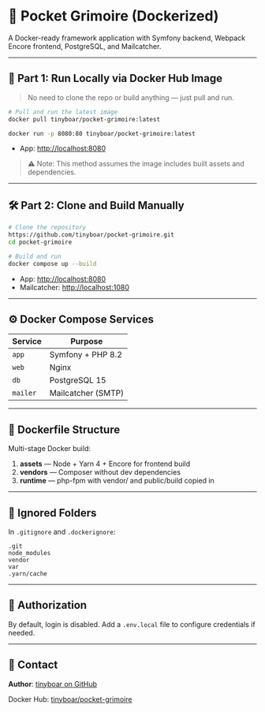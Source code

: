 # 📘 Pocket Grimoire (Dockerized)

A Docker-ready framework application with Symfony backend, Webpack Encore frontend, PostgreSQL, and Mailcatcher.

---

## 🚀 Part 1: Run Locally via Docker Hub Image

> No need to clone the repo or build anything — just pull and run.

```bash
# Pull and run the latest image
docker pull tinyboar/pocket-grimoire:latest

docker run -p 8080:80 tinyboar/pocket-grimoire:latest
```

* App: [http://localhost:8080](http://localhost:8080)

> ⚠️ Note: This method assumes the image includes built assets and dependencies.

---

## 🛠️ Part 2: Clone and Build Manually

```bash
# Clone the repository
https://github.com/tinyboar/pocket-grimoire.git
cd pocket-grimoire

# Build and run
docker compose up --build
```

* App: [http://localhost:8080](http://localhost:8080)
* Mailcatcher: [http://localhost:1080](http://localhost:1080)

---

## ⚙️ Docker Compose Services

| Service  | Purpose            |
| -------- | ------------------ |
| `app`    | Symfony + PHP 8.2  |
| `web`    | Nginx              |
| `db`     | PostgreSQL 15      |
| `mailer` | Mailcatcher (SMTP) |

---

## 🧱 Dockerfile Structure

Multi-stage Docker build:

1. **assets** — Node + Yarn 4 + Encore for frontend build
2. **vendors** — Composer without dev dependencies
3. **runtime** — php-fpm with vendor/ and public/build copied in

---

## 📁 Ignored Folders

In `.gitignore` and `.dockerignore`:

```
.git
node_modules
vendor
var
.yarn/cache
```

---

## 🔐 Authorization

By default, login is disabled. Add a `.env.local` file to configure credentials if needed.

---

## 🤝 Contact

**Author**: [tinyboar on GitHub](https://github.com/tinyboar)

Docker Hub: [tinyboar/pocket-grimoire](https://hub.docker.com/r/tinyboar/pocket-grimoire)
